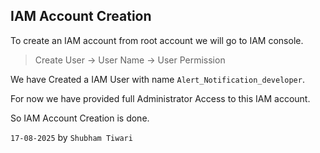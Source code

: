 ## IAM Account Creation

To create an IAM account from root account we will go to IAM console.

> Create User -> User Name -> User Permission

We have Created a IAM User with name `Alert_Notification_developer`.

For now we have provided full Administrator Access to this IAM account.

So IAM Account Creation is done.

`17-08-2025` by `Shubham Tiwari`